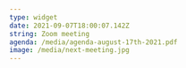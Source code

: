 ```yaml
---
type: widget
date: 2021-09-07T18:00:07.142Z
string: Zoom meeting
agenda: /media/agenda-august-17th-2021.pdf
image: /media/next-meeting.jpg
---
```

